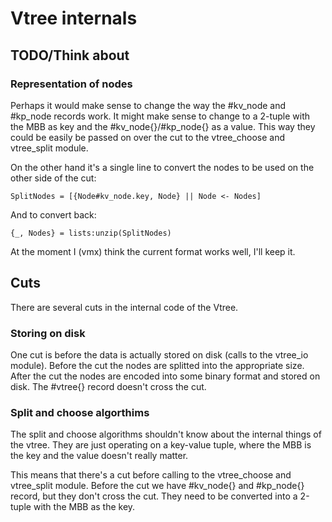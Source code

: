 Vtree internals
===============


TODO/Think about
----------------


### Representation of nodes

Perhaps it would make sense to change the way the #kv_node and #kp_node records work. It might make sense to change to a 2-tuple with the MBB as key and the #kv_node{}/#kp_node{} as a value. This way they could be easily be passed on over the cut to the vtree_choose and vtree_split module.

On the other hand it's a single line to convert the nodes to be used on the other side of the cut:

    SplitNodes = [{Node#kv_node.key, Node} || Node <- Nodes]

And to convert back:

    {_, Nodes} = lists:unzip(SplitNodes)

At the moment I (vmx) think the current format works well, I'll keep it.


Cuts
----

There are several cuts in the internal code of the Vtree.


### Storing on disk

One cut is before the data is actually stored on disk (calls to the vtree_io module). Before the cut the nodes are splitted into the appropriate size. After the cut the nodes are encoded into some binary format and stored on disk. The #vtree{} record doesn't cross the cut.


### Split and choose algorthims

The split and choose algorithms shouldn't know about the internal things of the vtree. They are just operating on a key-value tuple, where the MBB is the key and the value doesn't really matter.

This means that there's a cut before calling to the vtree_choose and vtree_split module. Before the cut we have #kv_node{} and #kp_node{} record, but they don't cross the cut. They need to be converted into a 2-tuple with the MBB as the key.
